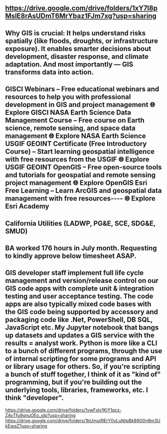 https://drive.google.com/drive/folders/1xY7l8pMslE8rAsUDmT6MrYbaz1FJm7xg?usp=sharing
----------------------------------------------------------------------------------------------------
Why GIS is crucial:
It helps understand risks spatially (like floods, droughts, or infrastructure exposure).
It enables smarter decisions about development, disaster response, and climate adaptation.
And most importantly — GIS transforms data into action.
----------------------------------------------------------------------------------------------------
GISCI Webinars – Free educational webinars and resources to help you with professional development in GIS and project management
🌐 Explore GISCI
NASA Earth Science Data Management Course – Free course on Earth science, remote sensing, and space data management
🌐 Explore NASA Earth Science
USGIF GEOINT Certificate (Free Introductory Course) – Start learning geospatial intelligence with free resources from the USGIF
🌐 Explore USGIF GEOINT
OpenGIS – Free open-source tools and tutorials for geospatial and remote sensing project management
🌐 Explore OpenGIS
Esri Free Learning – Learn ArcGIS and geospatial data management with free resources----
🌐 Explore Esri Academy
----------------------------------------------------------------------------------------------------
California Utilities (LADWP, PG&E, SCE, SDG&E, SMUD)
----------------------------------------------------------------------------------------------------
BA worked 176 hours in July month. Requesting to kindly approve below timesheet ASAP.
----------------------------------------------------------------------------------------------------
GIS developer staff implement full life cycle management and version/release control on our GIS code apps with complete unit & integration testing and user acceptance testing. The code apps are also typically mixed code bases with the GIS code being supported by accessory and packaging code like .Net, PowerShell, DB SQL, JavaScript etc.
My Jupyter notebook that bangs up datasets and updates a GIS service with the results = analyst work.
Python is more like a CLI to a bunch of different programs, through the use of internal scripting for some programs and API or library usage for others.
So, if you're scripting a bunch of stuff together, I think of it as "kind of" programming, but if you're building out the underlying tools, libraries, frameworks, etc. I think "developer".
----------------------------------------------------------------------------------------------------
https://drive.google.com/drive/folders/1vwFxlv1KjY1qcz-ZAyTfu9qnuOEo_stp?usp=sharing
https://drive.google.com/drive/folders/1bUmutRErY0yLuNtpBk89G0n8m3UkEwqZ?usp=sharing





  
